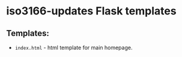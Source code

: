 # iso3166-updates Flask templates <a name="TOP"></a>

## Templates:
* `index.html` - html template for main homepage.